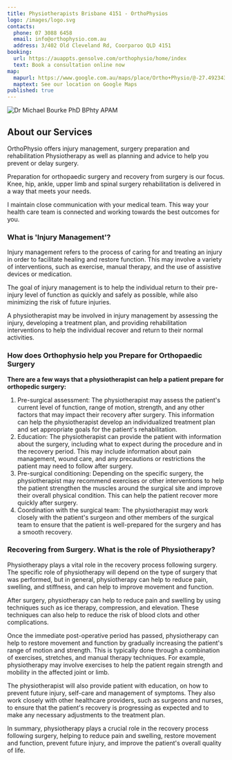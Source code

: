 ```yaml
---
title: Physiotherapists Brisbane 4151 - OrthoPhysios
logo: /images/logo.svg
contacts:
  phone: 07 3088 6458
  email: info@orthophysio.com.au
  address: 3/402 Old Cleveland Rd, Coorparoo QLD 4151
booking:
  url: https://auappts.gensolve.com/orthophysio/home/index
  text: Book a consultation online now
map:
  mapurl: https://www.google.com.au/maps/place/Ortho+Physio/@-27.4923438,153.0633322,17z/data=!4m5!3m4!1s0x6b915bb5a34b94f3:0xa1c099e0faef886b!8m2!3d-27.4921476!4d153.0630597
  maptext: See our location on Google Maps
published: true
---
```

![Dr Michael Bourke PhD BPhty APAM](/images/drmikebourke.jpg "Dr Michael Bourke PhD BPhty APAM")

## About our Services

OrthoPhysio offers injury management, surgery preparation and rehabilitation Physiotherapy as well as planning and advice to help you prevent or delay surgery.

Preparation for orthopaedic surgery and recovery from surgery is our focus. Knee, hip, ankle, upper limb and spinal surgery rehabilitation is delivered in a way that meets your needs.

I maintain close communication with your medical team. This way your health care team is connected and working towards the best outcomes for you.

### What is 'Injury Management'?

Injury management refers to the process of caring for and treating an injury in order to facilitate healing and restore function. This may involve a variety of interventions, such as exercise, manual therapy, and the use of assistive devices or medication. 

The goal of injury management is to help the individual return to their pre-injury level of function as quickly and safely as possible, while also minimizing the risk of future injuries. 

A physiotherapist may be involved in injury management by assessing the injury, developing a treatment plan, and providing rehabilitation interventions to help the individual recover and return to their normal activities.

### How does Orthophysio help you Prepare for Orthopaedic Surgery

**There are a few ways that a physiotherapist can help a patient prepare for orthopedic surgery:**

1. Pre-surgical assessment: The physiotherapist may assess the patient's current level of function, range of motion, strength, and any other factors that may impact their recovery after surgery. This information can help the physiotherapist develop an individualized treatment plan and set appropriate goals for the patient's rehabilitation.
2. Education: The physiotherapist can provide the patient with information about the surgery, including what to expect during the procedure and in the recovery period. This may include information about pain management, wound care, and any precautions or restrictions the patient may need to follow after surgery.
3. Pre-surgical conditioning: Depending on the specific surgery, the physiotherapist may recommend exercises or other interventions to help the patient strengthen the muscles around the surgical site and improve their overall physical condition. This can help the patient recover more quickly after surgery.
4. Coordination with the surgical team: The physiotherapist may work closely with the patient's surgeon and other members of the surgical team to ensure that the patient is well-prepared for the surgery and has a smooth recovery.

### Recovering from Surgery. W﻿hat is the role of Physiotherapy?

Physiotherapy plays a vital role in the recovery process following surgery. The specific role of physiotherapy will depend on the type of surgery that was performed, but in general, physiotherapy can help to reduce pain, swelling, and stiffness, and can help to improve movement and function.

After surgery, physiotherapy can help to reduce pain and swelling by using techniques such as ice therapy, compression, and elevation. These techniques can also help to reduce the risk of blood clots and other complications.

Once the immediate post-operative period has passed, physiotherapy can help to restore movement and function by gradually increasing the patient's range of motion and strength. This is typically done through a combination of exercises, stretches, and manual therapy techniques. For example, physiotherapy may involve exercises to help the patient regain strength and mobility in the affected joint or limb.

The physiotherapist will also provide patient with education, on how to prevent future injury, self-care and management of symptoms. They also work closely with other healthcare providers, such as surgeons and nurses, to ensure that the patient's recovery is progressing as expected and to make any necessary adjustments to the treatment plan.

In summary, physiotherapy plays a crucial role in the recovery process following surgery, helping to reduce pain and swelling, restore movement and function, prevent future injury, and improve the patient's overall quality of life.
